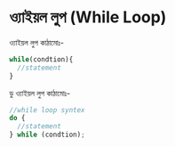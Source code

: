 # ও্যাইয়ল  লুপ (While Loop)

ও্যাইয়ল লুপ কাঠামোঃ-

```javascript
while(condtion){
  //statement
}
```

ডু ও্যাইয়ল লুপ কাঠামোঃ-

```javascript
//while loop syntex
do {
  //statement
} while (condtion);
```
